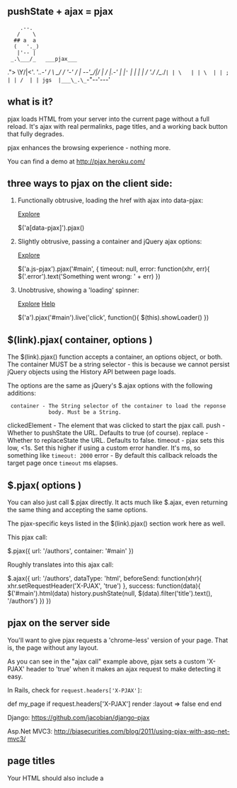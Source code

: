 ## pushState + ajax = pjax

        .--.
       /    \
      ## a  a
      (   '._)
       |'-- |
     _.\___/_   ___pjax___
   ."\> \Y/|<'.  '._.-'
  /  \ \_\/ /  '-' /
  | --'\_/|/ |   _/
  |___.-' |  |`'`
    |     |  |
    |    / './
   /__./` | |
      \   | |
       \  | |
       ;  | |
       /  | |
 jgs  |___\_.\_
      `-"--'---'


## what is it?

pjax loads HTML from your server into the current page
without a full reload. It's ajax with real permalinks,
page titles, and a working back button that fully degrades.

pjax enhances the browsing experience - nothing more.

You can find a demo at http://pjax.heroku.com/


## three ways to pjax on the client side:

1. Functionally obtrusive, loading the href with ajax into data-pjax:

   <a href='/explore' data-pjax='#main'>Explore</a>

   $('a[data-pjax]').pjax()


2. Slightly obtrusive, passing a container and jQuery ajax options:

   <a href='/explore' class='js-pjax'>Explore</a>

   $('a.js-pjax').pjax('#main', { timeout: null, error: function(xhr, err){
     $('.error').text('Something went wrong: ' + err)
   })


3. Unobtrusive, showing a 'loading' spinner:

   <div id='main'>
     <div class='loader' style='display:none'><img src='spin.gif'></div>
     <div class='tabs'>
       <a href='/explore'>Explore</a>
       <a href='/help'>Help</a>
     </div>
   </div>

   $('a').pjax('#main').live('click', function(){
     $(this).showLoader()
   })


## $(link).pjax( container, options )

The $(link).pjax() function accepts a container, an options object,
or both. The container MUST be a string selector - this is because we
cannot persist jQuery objects using the History API between page loads.

The options are the same as jQuery's $.ajax options with the
following additions:

     container - The String selector of the container to load the reponse
                 body. Must be a String.
clickedElement - The element that was clicked to start the pjax call.
          push - Whether to pushState the URL. Defaults to true (of course).
       replace - Whether to replaceState the URL. Defaults to false.
       timeout - pjax sets this low, <1s. Set this higher if using a custom
                 error handler. It's ms, so something like `timeout: 2000`
         error - By default this callback reloads the target page once
                 `timeout` ms elapses.


## $.pjax( options )

You can also just call $.pjax directly. It acts much like $.ajax, even
returning the same thing and accepting the same options.

The pjax-specific keys listed in the $(link).pjax() section work here
as well.

This pjax call:

  $.pjax({
    url: '/authors',
    container: '#main'
  })

Roughly translates into this ajax call:

  $.ajax({
    url: '/authors',
    dataType: 'html',
    beforeSend: function(xhr){
      xhr.setRequestHeader('X-PJAX', 'true')
    },
    success: function(data){
      $('#main').html(data)
      history.pushState(null, $(data).filter('title').text(), '/authors')
    })
  })


## pjax on the server side

You'll want to give pjax requests a 'chrome-less' version of your page.
That is, the page without any layout.

As you can see in the "ajax call" example above, pjax sets a custom 'X-PJAX'
header to 'true' when it makes an ajax request to make detecting it easy.

In Rails, check for `request.headers['X-PJAX']`:

  def my_page
    if request.headers['X-PJAX']
      render :layout => false
    end
  end

Django: https://github.com/jacobian/django-pjax

Asp.Net MVC3: http://biasecurities.com/blog/2011/using-pjax-with-asp-net-mvc3/


## page titles

Your HTML should also include a <title> tag if you want page titles to work.


## events

pjax will fire two events on the container you've asked it to load your
reponse body into:

* start.pjax - Fired when a pjax ajax request begins.
* end.pjax   - Fired when a pjax ajax request ends.

This allows you to, say, display a loading indicator upon pjaxing:

  $('a.pjax').pjax('#main')
  $('#main')
    .bind('start.pjax', function() { $('#loading').show() })
    .bind('end.pjax', function() { $('#loading').hide() })

Because these events bubble, you can also set them on the body:

  $('a.pjax').pjax()
  $('body')
    .bind('start.pjax', function() { $('#loading').show() })
    .bind('end.pjax', function() { $('#loading').hide() })


## browser support

pjax only works with browsers that support the history.pushState API.

For a table of supported browsers see: http://caniuse.com/#search=pushstate

To check if pjax is supported, use the `$.support.pjax` boolean.

When pjax is not supported, $('a').pjax() calls will do nothing (aka links
work normally) and $.pjax({url:url}) calls will redirect to the given URL.


## install it

  $ cd path/to/js
  $ wget https://github.com/defunkt/jquery-pjax/raw/master/jquery.pjax.js

Then, in your HTML:

  <script src="path/to/js/jquery.pjax.js"></script>

Replace 'path/to/js' with the path to your JavaScript directory,
e.g. 'public/javascripts'.


## minimize it

  curl \
    -d output_info=compiled_code \
    -d compilation_level=SIMPLE_OPTIMIZATIONS \
    -d code_url=https://github.com/defunkt/jquery-pjax/raw/master/jquery.pjax.js \
    http://closure-compiler.appspot.com/compile
